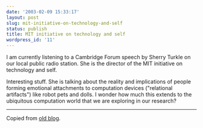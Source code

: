 ```yaml
---
date: '2003-02-09 15:33:17'
layout: post
slug: mit-initiative-on-technology-and-self
status: publish
title: MIT initiative on technology and self
wordpress_id: '11'
---
```


I am currently listening to a Cambridge Forum speech by Sherry Turkle on our local public radio station. She is the director of the MIT initiative on technology and self.

Interesting stuff. She is talking about the reality and implications of people forming emotional attachments to computation devices ("relational artifacts") like robot pets and dolls. I wonder how much this extends to the ubiquitous computation world that we are exploring in our research?


* * *


Copied from [old blog](http://web.archive.org/web/20030409001905/http://www.obrain.com/Eamonn/archives/000066.html).

